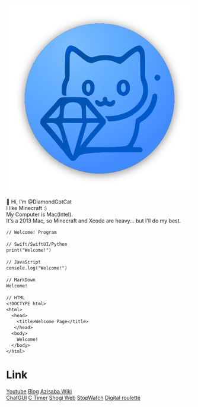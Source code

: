 
![ダイヤ猫](ダイヤの猫.png)

👋 Hi, I’m @DiamondGotCat
<br>
I like Minecraft :)
<br>
My Computer is Mac(Intel).
<br>
It's a 2013 Mac, so Minecraft and Xcode are heavy... but I'll do my best.

```
// Welcome! Program

// Swift/SwiftUI/Python
print("Welcome!")

// JavaScript
console.log("Welcome!")

// MarkDown
Welcome!

// HTML
<!DOCTYPE html>
<html>
  <head>
    <title>Welcome Page</title> 
   </head>
  <body>  
    Welcome!
  </body>
</html>
```
# Link
[Youtube](https://youtube.com/@DiamondGotCat)
[Blog](https://sites.google.com/view/diamondgotcat-blog)
[Azisaba Wiki](https://sites.google.com/view/diamondgotcat-azisabawiki)
<br>
[ChatGUI](https://diamondgotcat.github.io/ChatGUI/index.html)
[C Timer](https://diamondgotcat.github.io/C%20Timer.html)
[Shogi Web](https://diamondgotcat.github.io/%E5%B0%86%E6%A3%8BWeb%20(Scratch%E3%81%A7%E5%8E%9F%E4%BD%9C%E3%81%82%E3%82%8A).html)
[StopWatch](https://diamondgotcat.github.io/Stop%20Watch.html)
[Digital roulette](https://diamondgotcat.github.io/Digital%20roulette.html)


<!---
DiamondGotCat/DiamondGotCat is a ✨ special ✨ repository because its `README.md` (this file) appears on your GitHub profile.
You can click the Preview link to take a look at your changes.
--->
